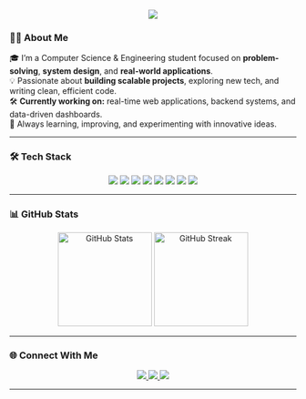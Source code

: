 <h1 align="center">
  <img src="https://readme-typing-svg.herokuapp.com?size=30&color=00BFFF&center=true&vCenter=true&width=600&lines=Hey%2C+I'm+Hetansh+Modh+👋;Computer+Science+Engineer;Turning+ideas+into+code+⚡" />
</h1>



### 👨‍💻 About Me
🎓 I’m a Computer Science & Engineering student focused on **problem-solving**, **system design**, and **real-world applications**.  
💡 Passionate about **building scalable projects**, exploring new tech, and writing clean, efficient code.  
🛠️ **Currently working on:** real-time web applications, backend systems, and data-driven dashboards.  
🚀 Always learning, improving, and experimenting with innovative ideas.

---

### 🛠️ Tech Stack
<p align="center">
  <img src="https://img.shields.io/badge/Python-3776AB?style=for-the-badge&logo=python&logoColor=white" />
  <img src="https://img.shields.io/badge/Java-007396?style=for-the-badge&logo=java&logoColor=white" />
  <img src="https://img.shields.io/badge/C++-00599C?style=for-the-badge&logo=c%2B%2B&logoColor=white" />
  <img src="https://img.shields.io/badge/Flask-000000?style=for-the-badge&logo=flask&logoColor=white" />
  <img src="https://img.shields.io/badge/MySQL-4479A1?style=for-the-badge&logo=mysql&logoColor=white" />
  <img src="https://img.shields.io/badge/HTML5-E34F26?style=for-the-badge&logo=html5&logoColor=white" />
  <img src="https://img.shields.io/badge/CSS3-1572B6?style=for-the-badge&logo=css3&logoColor=white" />
  <img src="https://img.shields.io/badge/JavaScript-F7DF1E?style=for-the-badge&logo=javascript&logoColor=black" />
</p>

---

### 📊 GitHub Stats
<p align="center">
  <img src="https://github-readme-stats.vercel.app/api?username=hetansh7722&show_icons=true&theme=radical" height="165" alt="GitHub Stats" />
  <img src="https://github-readme-streak-stats.herokuapp.com/?user=hetansh7722&theme=radical" height="165" alt="GitHub Streak" />
</p>

---


### 🌐 Connect With Me
<p align="center">
  <a href="https://www.linkedin.com/in/hetansh-modh-bb9b85293" target="_blank">
    <img src="https://img.shields.io/badge/LinkedIn-0077B5?style=for-the-badge&logo=linkedin&logoColor=white"/>
  </a>
  <a href="https://x.com/Alpha07722" target="_blank">
    <img src="https://img.shields.io/badge/Twitter-1DA1F2?style=for-the-badge&logo=x&logoColor=white"/>
  </a>
  <a href="mailto:hetanshmodh.7722@gmail.com">
    <img src="https://img.shields.io/badge/Email-D14836?style=for-the-badge&logo=gmail&logoColor=white"/>
  </a>
</p>

---

